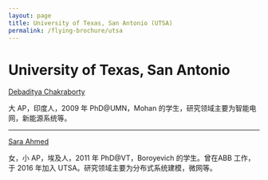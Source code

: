 ```yaml
---
layout: page
title: University of Texas, San Antonio (UTSA)
permalink: /flying-brochure/utsa
---
```

# University of Texas, San Antonio
[Debaditya Chakraborty](http://texasenergy.utsa.edu/faculty/hariharan-krishnaswami-phd/)

大 AP，印度人，2009 年 PhD@UMN，Mohan 的学生，研究领域主要为智能电网，新能源系统等。

---

[Sara Ahmed](http://engineering.utsa.edu/electrical-computer/team/sara-ahmed/)

女，小 AP，埃及人，2011 年 PhD@VT，Boroyevich 的学生。曾在ABB 工作，于 2016 年加入 UTSA。研究领域主要为分布式系统建模，微网等。
